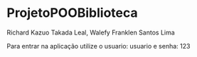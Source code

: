 # ProjetoPOOBiblioteca
Richard Kazuo Takada Leal, Walefy Franklen Santos Lima

Para entrar na aplicação utilize o usuario: usuario e senha: 123
